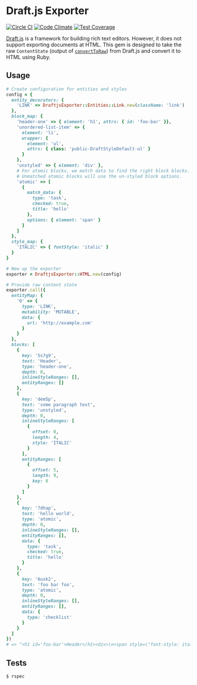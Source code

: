 # Draft.js Exporter

[![Circle CI](https://circleci.com/gh/ignitionworks/draftjs_exporter/tree/master.svg?style=shield)](https://circleci.com/gh/ignitionworks/draftjs_exporter/tree/master)
[![Code Climate](https://codeclimate.com/github/ignitionworks/draftjs_exporter/badges/gpa.svg)](https://codeclimate.com/github/ignitionworks/draftjs_exporter)
[![Test Coverage](https://codeclimate.com/github/ignitionworks/draftjs_exporter/badges/coverage.svg)](https://codeclimate.com/github/ignitionworks/draftjs_exporter/coverage)

[Draft.js](https://facebook.github.io/draft-js/) is a framework for
building rich text editors. However, it does not support exporting
documents at HTML. This gem is designed to take the raw `ContentState`
(output of [`convertToRaw`](https://facebook.github.io/draft-js/docs/api-reference-data-conversion.html#converttoraw))
from Draft.js and convert it to HTML using Ruby.

## Usage

```ruby
# Create configuration for entities and styles
config = {
  entity_decorators: {
    'LINK' => DraftjsExporter::Entities::Link.new(className: 'link')
  },
  block_map: {
    'header-one' => { element: 'h1', attrs: { id: 'foo-bar' }},
    'unordered-list-item' => {
      element: 'li',
      wrapper: {
        element: 'ul',
        attrs: { class: 'public-DraftStyleDefault-ul' }
      }
    },
    'unstyled' => { element: 'div' },
    # For atomic blocks, we match data to find the right block blocks.
    # Unmatched atomic blocks will use the un-styled block options.
    'atomic' => [
      {
        match_data: {
          type: 'task',
          checked: true,
          title: 'hello'
        },
        options: { element: 'span' }
      }
    ]
  },
  style_map: {
    'ITALIC' => { fontStyle: 'italic' }
  }
}

# New up the exporter
exporter = DraftjsExporter::HTML.new(config)

# Provide raw content state
exporter.call({
  entityMap: {
    '0' => {
      type: 'LINK',
      mutability: 'MUTABLE',
      data: {
        url: 'http://example.com'
      }
    }
  },
  blocks: [
    {
      key: '5s7g9',
      text: 'Header',
      type: 'header-one',
      depth: 0,
      inlineStyleRanges: [],
      entityRanges: []
    },
    {
      key: 'dem5p',
      text: 'some paragraph text',
      type: 'unstyled',
      depth: 0,
      inlineStyleRanges: [
        {
          offset: 0,
          length: 4,
          style: 'ITALIC'
        }
      ],
      entityRanges: [
        {
          offset: 5,
          length: 9,
          key: 0
        }
      ]
    },
    {
      key: '7dhap',
      text: 'hello world',
      type: 'atomic',
      depth: 0,
      inlineStyleRanges: [],
      entityRanges: [],
      data: {
        type: 'task',
        checked: true,
        title: 'hello'
      }
    },
    {
      key: '6usk2',
      text: 'foo bar foo',
      type: 'atomic',
      depth: 0,
      inlineStyleRanges: [],
      entityRanges: [],
      data: {
        type: 'checklist'
      }
    }
  ]
})
# => "<h1 id='foo-bar'>Header</h1><div>\n<span style=\"font-style: italic;\">some</span> <a href=\"http://example.com\" class=\"link\">paragraph</a> text</div><span>hello world</span><div>foo bar foo</div>"
```

## Tests

```bash
$ rspec
```
